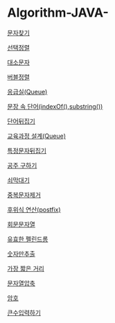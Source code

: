 # Algorithm-JAVA-

[문자찾기](https://github.com/ultramancode/Algorithm-JAVA-/blob/main/%EB%AC%B8%EC%9E%90%20%EC%B0%BE%EA%B8%B0.md) 

[선택정렬](https://github.com/ultramancode/Algorithm-JAVA-/blob/main/%EC%84%A0%ED%83%9D%EC%A0%95%EB%A0%AC.md)

[대소문자](https://github.com/ultramancode/Algorithm-JAVA-/blob/main/%EB%8C%80%EC%86%8C%EB%AC%B8%EC%9E%90.md)

[버블정렬](https://github.com/ultramancode/Algorithm-JAVA-/blob/main/%EB%B2%84%EB%B8%94%EC%A0%95%EB%A0%AC.md)

[응급실(Queue)](https://github.com/ultramancode/Algorithm-JAVA-/blob/main/%EC%9D%91%EA%B8%89%EC%8B%A4(Queue).md)

[문장 속 단어(indexOf(),substring())](https://github.com/ultramancode/Algorithm-JAVA-/blob/main/%EB%AC%B8%EC%9E%A5%20%EC%86%8D%20%EB%8B%A8%EC%96%B4(indexOf()%2Csubstring()).md)

[단어뒤집기](https://github.com/ultramancode/Algorithm-JAVA-/blob/main/%EB%8B%A8%EC%96%B4%EB%92%A4%EC%A7%91%EA%B8%B0.md)

[교육과정 설계(Queue)](https://github.com/ultramancode/Algorithm-JAVA-/blob/main/%EA%B5%90%EC%9C%A1%EA%B3%BC%EC%A0%95%20%EC%84%A4%EA%B3%84(Queue).md)

[특정문자뒤집기](https://github.com/ultramancode/Algorithm-JAVA-/commit/78357281e641e5eef205b35c1f9a988d430ebcb4)

[공주 구하기](https://github.com/ultramancode/Algorithm-JAVA-/commit/8f1140680b514af7da955e604a4ba90673564c41)

[쇠막대기](https://github.com/ultramancode/Algorithm-JAVA-/blob/main/%EC%87%A0%EB%A7%89%EB%8C%80%EA%B8%B0(Stack).md)

[중복문자제거](https://github.com/ultramancode/Algorithm-JAVA-/blob/main/%EC%A4%91%EB%B3%B5%EB%AC%B8%EC%9E%90%EC%A0%9C%EA%B1%B0.md)

[후위식 연산(postfix)](https://github.com/ultramancode/Algorithm-JAVA-/blob/main/%ED%9B%84%EC%9C%84%EC%8B%9D%20%EC%97%B0%EC%82%B0(postfix).md)

[회문문자열](https://github.com/ultramancode/Algorithm-JAVA-/blob/main/%ED%9A%8C%EB%AC%B8%EB%AC%B8%EC%9E%90%EC%97%B4.md)

[유효한 펠린드롬](https://github.com/ultramancode/Algorithm-JAVA-/blob/main/%EC%9C%A0%ED%9A%A8%ED%95%9C%20%ED%8C%B0%EB%A6%B0%EB%93%9C%EB%A1%AC.md)

[숫자만추출](https://github.com/ultramancode/Algorithm-JAVA-/blob/main/%EC%88%AB%EC%9E%90%EB%A7%8C%EC%B6%94%EC%B6%9C.md)

[가장 짧은 거리](https://github.com/ultramancode/Algorithm-JAVA-/blob/main/%EA%B0%80%EC%9E%A5%EC%A7%A7%EC%9D%80%EB%AC%B8%EC%9E%90%EA%B1%B0%EB%A6%AC.md)

[문자열압축](https://github.com/ultramancode/Algorithm-JAVA-/blob/main/%EB%AC%B8%EC%9E%90%EC%97%B4%EC%95%95%EC%B6%95.md)

[암호](https://github.com/ultramancode/Algorithm-JAVA-/blob/main/%EC%95%94%ED%98%B8.md)

[큰수입력하기](https://github.com/ultramancode/Algorithm-JAVA-/blob/main/%ED%81%B0%EC%88%98%EC%9E%85%EB%A0%A5%ED%95%98%EA%B8%B0.md)
